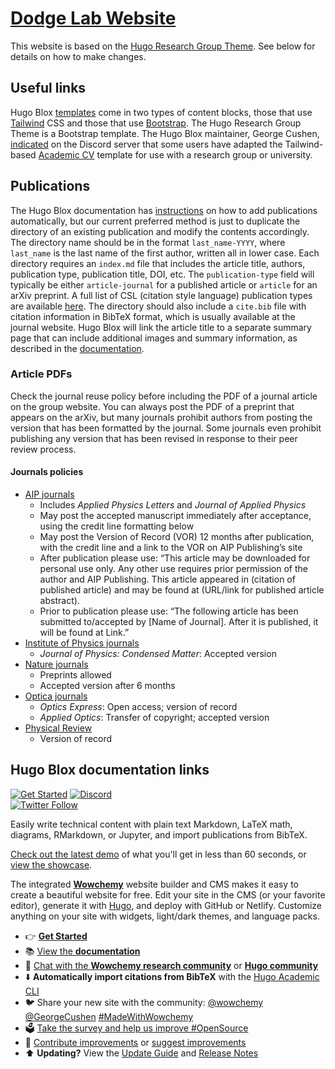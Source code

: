 # [Dodge Lab Website](https://dodge-research-group.github.io/dodgelab-website/)

This website is based on the [Hugo Research Group Theme](https://github.com/wowchemy/starter-hugo-research-group). See below for details on how to make changes.

## Useful links

Hugo Blox [templates](https://hugoblox.com/templates/) come in two types of content blocks, those that use [Tailwind](https://hugoblox.com/blocks/) CSS and those that use [Bootstrap](https://bootstrap.hugoblox.com/blocks/). The Hugo Research Group Theme is a Bootstrap template. The Hugo Blox maintainer, George Cushen, [indicated](https://discord.com/channels/722225264733716590/1262792177923391589/1263580594952999084) on the Discord server that some users have adapted the Tailwind-based [Academic CV](https://hugoblox.com/templates/details/academic-cv/) template for use with a research group or university.

## Publications

The Hugo Blox documentation has [instructions](https://docs.hugoblox.com/reference/content-types/#publications) on how
to add publications automatically, but our current preferred method is just to duplicate the directory of an existing
publication and modify the contents accordingly. The directory name should be in the format `last_name-YYYY`, where
`last_name` is the last name of the first author, written all in lower case. Each directory requires an `index.md` file that includes the article title, authors, publication type, publication title, DOI, etc. The `publication-type` field
will typically be either `article-journal` for a published article or `article` for an arXiv preprint. A full list of CSL (citation style language) publication types are available
[here](https://docs.citationstyles.org/en/stable/specification.html#appendix-iii-types).
The directory should also include a `cite.bib` file with citation information in BibTeX format, which is usually available
at the journal website. Hugo Blox will link the article title to a separate summary page that can include additional
images and summary information, as described in the
[documentation](https://docs.hugoblox.com/reference/content-types/#enhancing-publications).

### Article PDFs

Check the journal reuse policy before including the PDF of a journal article on the group website. You can always post
the PDF of a preprint that appears on the arXiv, but many journals prohibit authors from posting the version that has
been formatted by the journal. Some journals even prohibit publishing any version that has been revised in response to
their peer review process.

#### Journals policies

- [AIP journals](https://publishing.aip.org/resources/researchers/rights-and-permissions/sharing-content-online/)
  - Includes *Applied Physics Letters* and *Journal of Applied Physics*
  - May post the accepted manuscript immediately after acceptance, using the credit line formatting below
  - May post the Version of Record (VOR) 12 months after publication, with the credit line and a link to the VOR on AIP Publishing’s site
  - After publication please use: “This article may be downloaded for personal use only. Any other use requires prior permission of the author and AIP Publishing. This article appeared in (citation of published article) and may be found at (URL/link for published article abstract).
  - Prior to publication please use: “The following article has been submitted to/accepted by [Name of Journal]. After it is published, it will be found at Link.”
- [Institute of Physics journals](https://publishingsupport.iopscience.iop.org/reusing-iop-published-content/)
  - *Journal of Physics: Condensed Matter*: Accepted version
- [Nature journals](https://www.nature.com/nature-portfolio/editorial-policies/self-archiving-and-license-to-publish)
  - Preprints allowed
  - Accepted version after 6 months
- [Optica journals](https://opg.optica.org/content/author/portal/item/review-copyright-permissions/#posting)
  - *Optics Express*: Open access; version of record
  - *Applied Optics*: Transfer of copyright; accepted version
- [Physical Review](https://journals.aps.org/copyrightFAQ.html#post)
  - Version of record

## Hugo Blox documentation links

[![Get Started](https://img.shields.io/badge/-Get%20started-ff4655?style=for-the-badge)](https://hugoblox.com/hugo-themes/)
[![Discord](https://img.shields.io/discord/722225264733716590?style=for-the-badge)](https://discord.com/channels/722225264733716590/742892432458252370/742895548159492138)  
[![Twitter Follow](https://img.shields.io/twitter/follow/GetResearchDev?label=Follow%20on%20Twitter)](https://twitter.com/wowchemy)

Easily write technical content with plain text Markdown, LaTeX math, diagrams, RMarkdown, or Jupyter, and import publications from BibTeX.

[Check out the latest demo](https://research-group.netlify.app/) of what you'll get in less than 60 seconds, or [view the showcase](https://hugoblox.com/creators/).

The integrated [**Wowchemy**](https://hugoblox.com) website builder and CMS makes it easy to create a beautiful website for free. Edit your site in the CMS (or your favorite editor), generate it with [Hugo](https://github.com/gohugoio/hugo), and deploy with GitHub or Netlify. Customize anything on your site with widgets, light/dark themes, and language packs.

- 👉 [**Get Started**](https://hugoblox.com/hugo-themes/)
- 📚 [View the **documentation**](https://docs.hugoblox.com/)
- 💬 [Chat with the **Wowchemy research community**](https://discord.gg/z8wNYzb) or [**Hugo community**](https://discourse.gohugo.io)
- ⬇️ **Automatically import citations from BibTeX** with the [Hugo Academic CLI](https://github.com/GetRD/academic-file-converter)
- 🐦 Share your new site with the community: [@wowchemy](https://twitter.com/wowchemy) [@GeorgeCushen](https://twitter.com/GeorgeCushen) [#MadeWithWowchemy](https://twitter.com/search?q=%23MadeWithWowchemy&src=typed_query)
- 🗳 [Take the survey and help us improve #OpenSource](https://forms.gle/NioD9VhUg7PNmdCAA)
- 🚀 [Contribute improvements](https://github.com/HugoBlox/hugo-blox-builder/blob/main/CONTRIBUTING.md) or [suggest improvements](https://github.com/HugoBlox/hugo-blox-builder/issues)
- ⬆️ **Updating?** View the [Update Guide](https://docs.hugoblox.com/hugo-tutorials/update/) and [Release Notes](https://github.com/HugoBlox/hugo-blox-builder/releases)
